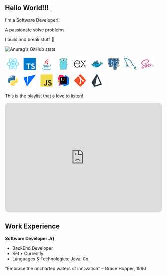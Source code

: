 ## Hello World!!!

I'm a Software Developer!! 

A passionate solve problems.

I build and break stuff 🚀


![Anurag's GitHub stats](https://github-readme-stats.vercel.app/api?username=anuraghazra&show_icons=true&theme=dark)

<p align="left">
  <img src="https://raw.githubusercontent.com/devicons/devicon/master/icons/react/react-original.svg" alt="react" width="40" height="40" style="background-color: white; border-radius: 5px; padding: 5px;"/>
  <img src="https://raw.githubusercontent.com/devicons/devicon/master/icons/typescript/typescript-original.svg" alt="typescript" width="40" height="40" style="background-color: white; border-radius: 5px; padding: 5px;"/>
  <img src="https://raw.githubusercontent.com/devicons/devicon/master/icons/java/java-original.svg" alt="java" width="40" height="40" style="background-color: white; border-radius: 5px; padding: 5px;"/>
  <img src="https://raw.githubusercontent.com/devicons/devicon/master/icons/go/go-original.svg" alt="go" width="40" height="40" style="background-color: white; border-radius: 5px; padding: 5px;"/>
  <img src="https://raw.githubusercontent.com/devicons/devicon/master/icons/express/express-original.svg" alt="express" width="40" height="40" style="background-color: white; border-radius: 5px; padding: 5px;"/>
  <img src="https://raw.githubusercontent.com/devicons/devicon/master/icons/docker/docker-original.svg" alt="docker" width="40" height="40" style="background-color: white; border-radius: 5px; padding: 5px;"/>
  <img src="https://raw.githubusercontent.com/devicons/devicon/master/icons/postgresql/postgresql-original.svg" alt="postgresql" width="40" height="40" style="background-color: white; border-radius: 5px; padding: 5px;"/>
  <img src="https://raw.githubusercontent.com/devicons/devicon/master/icons/mysql/mysql-original.svg" alt="mysql" width="40" height="40" style="background-color: white; border-radius: 5px; padding: 5px;"/>
  <img src="https://raw.githubusercontent.com/devicons/devicon/master/icons/sass/sass-original.svg" alt="sass" width="40" height="40" style="background-color: white; border-radius: 5px; padding: 5px;"/>
  <img src="https://raw.githubusercontent.com/devicons/devicon/master/icons/python/python-original.svg" alt="python" width="40" height="40" style="background-color: white; border-radius: 5px; padding: 5px;"/>
  <img src="https://raw.githubusercontent.com/devicons/devicon/master/icons/vite/vite-original.svg" alt="vite" width="40" height="40" style="background-color: white; border-radius: 5px; padding: 5px;"/>
  <img src="https://raw.githubusercontent.com/devicons/devicon/master/icons/javascript/javascript-original.svg" alt="javascript" width="40" height="40" style="background-color: white; border-radius: 5px; padding: 5px;"/>
  <img src="https://raw.githubusercontent.com/devicons/devicon/master/icons/intellij/intellij-original.svg" alt="intellij" width="40" height="40" style="background-color: white; border-radius: 5px; padding: 5px;"/>
  <img src="https://raw.githubusercontent.com/devicons/devicon/master/icons/git/git-original.svg" alt="git" width="40" height="40" style="background-color: white; border-radius: 5px; padding: 5px;"/>
  <img src="https://raw.githubusercontent.com/devicons/devicon/master/icons/prisma/prisma-original.svg" alt="prisma" width="40" height="40" style="background-color: white; border-radius: 5px; padding: 5px;"/>
</p>
 
<p align="rigth">
    This is the playlist that a love to listen!
</p>


<iframe style="border-radius:12px" src="https://open.spotify.com/embed/playlist/37i9dQZF1DZ06evO0LuyqI?utm_source=generator&theme=0" width="100%" height="352" frameBorder="0" allowfullscreen="" allow="autoplay; clipboard-write; encrypted-media; fullscreen; picture-in-picture" loading="lazy"></iframe>
  
## Work Experience

**Software Developer Jr)**
- BackEnd Developer
- Set • Currently
- Languages & Technologies: Java, Go.

"Embrace the uncharted waters of innovation" – Grace Hopper, 1960
